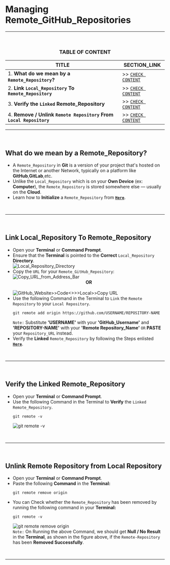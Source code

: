 # Managing Remote_GitHub_Repositories
---
<br>
<div align="center">
 
### TABLE OF CONTENT
 
| TITLE                                                                                                          | SECTION_LINK                                                                                  |
|----------------------------------------------------------------------------------------------------------------|-----------------------------------------------------------------------------------------------|
| 1.  **What do we mean by a `Remote_Repository`?**                                                              | >> [` CHECK CONTENT `](#what-do-we-mean-by-a-remote_repository)                               |
| 2.  **Link `Local_Repository` To `Remote_Repository`**                                                         | >> [` CHECK CONTENT `](#link-local_repository-to-remote_repository)                           |
| 3.  **Verify the `Linked` Remote_Repository**                                                                  | >> [` CHECK CONTENT `](#verify-the-linked-remote_repository)                                  |
| 4.  **Remove / Unlink `Remote Repository` From `Local Repository`**                                            | >> [` CHECK CONTENT `](#unlink-remote-repository-from-local-repository)                       |
</div>

---
<br>

## What do we mean by a Remote_Repository?
  - A `Remote_Repository` in **Git** is a version of your project that's hosted on the Internet or another Network, typically on a platform like **GitHub**,**GitLab**,etc.
  - Unlike the `Local_Repository` which is on your **Own Device** (ex: **Computer**), the `Remote_Repository` is stored somewhere else — usually on the **Cloud**.
  - Learn how to **Initialize** a `Remote_Repository` from [**`Here`**](https://github.com/Yashvant-Chhapwale-Course-Work/GitHub_Prompts/blob/main/Git_Repo_Initialization.md#repository-initialization--using-github_website--recommended).
<br>

---
<br>

## Link Local_Repository To Remote_Repository
  - Open your **Terminal** or **Command Prompt**.
  - Ensure that the **Terminal** is pointed to the **Correct** `Local_Repository` **Directory**.<br>
    ![Local_Repository_Directory](https://github.com/user-attachments/assets/c8a96d54-ca05-4760-8f5d-3e200f4f4c3d)
  - Copy the `URL` for your `Remote_GitHub_Repository`:<br>
    ![Copy_URL_from_Address_Bar](https://github.com/user-attachments/assets/c7453c89-51af-4bfe-bd31-76d62add8563)
    <br> <div align="center">**OR**</div> <br>
    ![GitHub_Website>>Code<>>>Local>>Copy URL](https://github.com/user-attachments/assets/6484b66b-f33a-404e-b4c2-9b7b2c6d1015)
    <br>
  - Use the following Command in the Terminal to `Link` the `Remote Repository` to your `Local Repository`.
    ```
    git remote add origin https://github.com/USERNAME/REPOSITORY-NAME
    ```
    `Note:` Substitute **'USERNAME'** with your **'GitHub_Username'** and **'REPOSITORY-NAME'** with your **'Remote Repository_Name'** `OR` **PASTE** your `Repository_URL` instead.<br>
  - Verify the **Linked** `Remote_Repository` by following the Steps enlisted [**`Here`**](#verify-the-linked-remote_repository).
<br>

---
<br>

## Verify the Linked Remote_Repository
  - Open your **Terminal** or **Command Prompt**.
  - Use the following Command in the Terminal to **Verify** the `Linked Remote_Repository`.
    ```
    git remote -v
    ```
    ![git remote -v](https://github.com/user-attachments/assets/d8166b6a-b4fb-4e9a-94cd-e08b653d0d9b)
<br>

---
<br>

## Unlink Remote Repository from Local Repository
  - Open your **Terminal** or **Command Prompt**.
  - Paste the following **Command** in the **Terminal:**
    ```
    git remote remove origin
    ```
 - You can Check whether the `Remote_Repository` has been removed by running the following command in your **Terminal:**
   ```
   git remote -v
   ```
   ![git remote remove origin](https://github.com/user-attachments/assets/e9b34cac-0b20-422e-a451-fde9e4f8977b)<br>
   `Note:` On Running the above Command, we should get **Null / No Result** in the **Terminal**, as shown in the figure above, if the `Remote-Repository` has been **Removed Successfully**.
<br>

---
<br>
